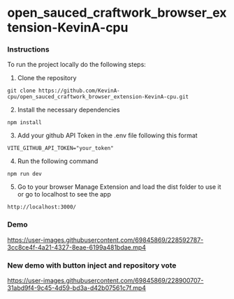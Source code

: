 # open_sauced_craftwork_browser_extension-KevinA-cpu

### Instructions

To run the project locally do the following steps:

1. Clone the repository

```
git clone https://github.com/KevinA-cpu/open_sauced_craftwork_browser_extension-KevinA-cpu.git
```

2. Install the necessary dependencies

```
npm install
```

3. Add your github API Token in the .env file following this format

```
VITE_GITHUB_API_TOKEN="your_token"
```

4. Run the following command

```
npm run dev
```

5. Go to your browser Manage Extension and load the dist folder to use it or go to localhost to see the app

```
http://localhost:3000/
```

### Demo


https://user-images.githubusercontent.com/69845869/228592787-3cc8ce4f-4a21-4327-8eae-6199a481bdae.mp4

### New demo with button inject and repository vote



https://user-images.githubusercontent.com/69845869/228900707-31abd9f4-9c45-4d59-bd3a-d42b07561c7f.mp4

